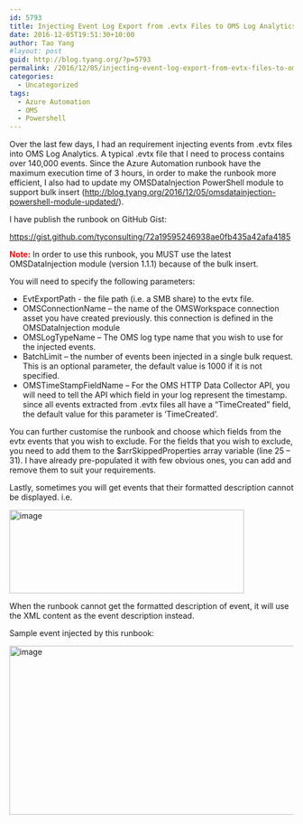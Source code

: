 ```yaml
---
id: 5793
title: Injecting Event Log Export from .evtx Files to OMS Log Analytics
date: 2016-12-05T19:51:30+10:00
author: Tao Yang
#layout: post
guid: http://blog.tyang.org/?p=5793
permalink: /2016/12/05/injecting-event-log-export-from-evtx-files-to-oms-log-analytics/
categories:
  - Uncategorized
tags:
  - Azure Automation
  - OMS
  - Powershell
---
```

Over the last few days, I had an requirement injecting events from .evtx files into OMS Log Analytics. A typical .evtx file that I need to process contains over 140,000 events. Since the Azure Automation runbook have the maximum execution time of 3 hours, in order to make the runbook more efficient, I also had to update my OMSDataInjection PowerShell module to support bulk insert (<a title="http://blog.tyang.org/2016/12/05/omsdatainjection-powershell-module-updated/" href="http://blog.tyang.org/2016/12/05/omsdatainjection-powershell-module-updated/">http://blog.tyang.org/2016/12/05/omsdatainjection-powershell-module-updated/</a>).

I have publish the runbook on GitHub Gist:

https://gist.github.com/tyconsulting/72a19595246938ae0fb435a42afa4185

<span style="color: #ff0000;"><strong>Note:</strong></span> In order to use this runbook, you MUST use the latest OMSDataInjection module (version 1.1.1) because of the bulk insert.

You will need to specify the following parameters:
<ul>
 	<li>EvtExportPath - the file path (i.e. a SMB share) to the evtx file.</li>
 	<li>OMSConnectionName – the name of the OMSWorkspace connection asset you have created previously. this connection is defined in the OMSDataInjection module</li>
 	<li>OMSLogTypeName – The OMS log type name that you wish to use for the injected events.</li>
 	<li>BatchLimit – the number of events been injected in a single bulk request. This is an optional parameter, the default value is 1000 if it is not specified.</li>
 	<li>OMSTimeStampFieldName – For the OMS HTTP Data Collector API, you will need to tell the API which field in your log represent the timestamp. since all events extracted from .evtx files all have a “TimeCreated” field, the default value for this parameter is ‘TimeCreated’.</li>
</ul>
You can further customise the runbook and choose which fields from the evtx events that you wish to exclude. For the fields that you wish to exclude, you need to add them to the $arrSkippedProperties array variable (line 25 – 31). I have already pre-populated it with few obvious ones, you can add and remove them to suit your requirements.

Lastly, sometimes you will get events that their formatted description cannot be displayed. i.e.

<a href="http://blog.tyang.org/wp-content/uploads/2016/12/image-11.png"><img style="background-image: none; padding-top: 0px; padding-left: 0px; display: inline; padding-right: 0px; border: 0px;" title="image" src="http://blog.tyang.org/wp-content/uploads/2016/12/image_thumb-11.png" alt="image" width="416" height="148" border="0" /></a>

When the runbook cannot get the formatted description of event, it will use the XML content as the event description instead.

Sample event injected by this runbook:

<a href="http://blog.tyang.org/wp-content/uploads/2016/12/image-12.png"><img style="background-image: none; padding-top: 0px; padding-left: 0px; display: inline; padding-right: 0px; border: 0px;" title="image" src="http://blog.tyang.org/wp-content/uploads/2016/12/image_thumb-12.png" alt="image" width="706" height="299" border="0" /></a>